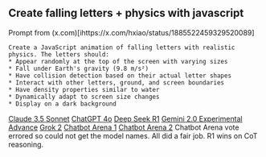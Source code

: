 ## Create falling letters + physics with javascript

Prompt from (x.com)[ihttps://x.com/hxiao/status/1885522459329520089]

```
Create a JavaScript animation of falling letters with realistic physics. The letters should: 
* Appear randomly at the top of the screen with varying sizes 
* Fall under Earth's gravity (9.8 m/s²) 
* Have collision detection based on their actual letter shapes 
* Interact with other letters, ground, and screen boundaries 
* Have density properties similar to water 
* Dynamically adapt to screen size changes 
* Display on a dark background
```

[Claude 3.5 Sonnet](sonnet)
[ChatGPT 4o](gtp4o)
[Deep Seek R1](r1)
[Gemini 2.0 Experimental Advance](gemini)
[Grok 2](grok)
[Chatbot Arena 1](cb1)
[Chatbot Arena 2](cb2)
Chatbot Arena vote errored so could not get the model names. All did a fair job. R1 wins on CoT reasoning.
